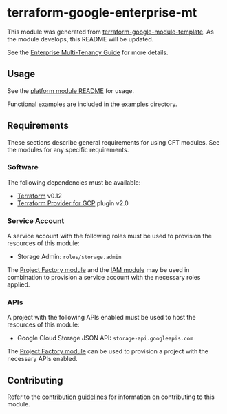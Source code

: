 # terraform-google-enterprise-mt

This module was generated from
[terraform-google-module-template](https://github.com/terraform-google-modules/terraform-google-module-template/). As
the module develops, this README will be updated.

See the [Enterprise Multi-Tenancy Guide](https://cloud.google.com/kubernetes-engine/docs/best-practices/enterprise-multitenancy) for more details.

## Usage

See the [platform module README](module/platform/README.md) for usage.

Functional examples are included in the
[examples](./examples/) directory.

## Requirements

These sections describe general requirements for using CFT modules. See the
modules for any specific requirements.

### Software

The following dependencies must be available:

- [Terraform][terraform] v0.12
- [Terraform Provider for GCP][terraform-provider-gcp] plugin v2.0

### Service Account

A service account with the following roles must be used to provision
the resources of this module:

- Storage Admin: `roles/storage.admin`

The [Project Factory module][project-factory-module] and the
[IAM module][iam-module] may be used in combination to provision a
service account with the necessary roles applied.

### APIs

A project with the following APIs enabled must be used to host the
resources of this module:

- Google Cloud Storage JSON API: `storage-api.googleapis.com`

The [Project Factory module][project-factory-module] can be used to
provision a project with the necessary APIs enabled.

## Contributing

Refer to the [contribution guidelines](./CONTRIBUTING.md) for
information on contributing to this module.

[iam-module]: https://registry.terraform.io/modules/terraform-google-modules/iam/google
[project-factory-module]: https://registry.terraform.io/modules/terraform-google-modules/project-factory/google
[terraform-provider-gcp]: https://www.terraform.io/docs/providers/google/index.html
[terraform]: https://www.terraform.io/downloads.html
